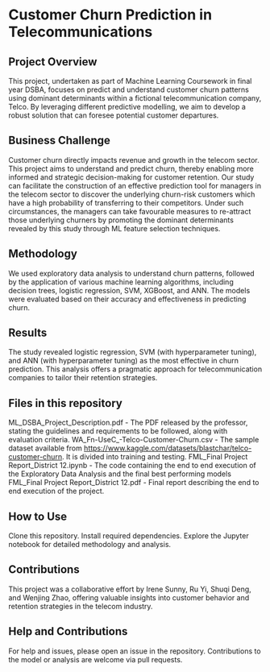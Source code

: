 # Customer Churn Prediction in Telecommunications

## Project Overview
This project, undertaken as part of Machine Learning Coursework in final year DSBA, focuses on predict and understand customer churn patterns using dominant determinants within a fictional telecommunication company, Telco. By leveraging different predictive modelling, we aim to develop a robust solution that can foresee potential customer departures. 

## Business Challenge
Customer churn directly impacts revenue and growth in the telecom sector. This project aims to understand and predict churn, thereby enabling more informed and strategic decision-making for customer retention. Our study can facilitate the construction of an effective prediction tool for managers in the telecom sector to discover the underlying churn-risk customers which have a high probability of transferring to their competitors. Under such circumstances, the managers can take favourable measures to re-attract those underlying churners by promoting the dominant determinants revealed by this study through ML feature selection techniques.

## Methodology
We used exploratory data analysis to understand churn patterns, followed by the application of various machine learning algorithms, including decision trees, logistic regression, SVM, XGBoost, and ANN. The models were evaluated based on their accuracy and effectiveness in predicting churn.

## Results
The study revealed logistic regression, SVM (with hyperparameter tuning), and ANN (with hyperparameter tuning) as the most effective in churn prediction. This analysis offers a pragmatic approach for telecommunication companies to tailor their retention strategies.

## Files in this repository
ML_DSBA_Project_Description.pdf - The PDF released by the professor, stating the guidelines and requirements to be followed, along with evaluation criteria.
WA_Fn-UseC_-Telco-Customer-Churn.csv - The sample dataset available from https://www.kaggle.com/datasets/blastchar/telco-customer-churn. It is divided into training and testing. 
FML_Final Project Report_District 12.ipynb - The code containing the end to end execution of the Exploratory Data Analysis and the final best performing models
FML_Final Project Report_District 12.pdf - Final report describing the end to end execution of the project.

## How to Use
Clone this repository.
Install required dependencies.
Explore the Jupyter notebook for detailed methodology and analysis.

## Contributions
This project was a collaborative effort by Irene Sunny, Ru Yi, Shuqi Deng, and Wenjing Zhao, offering valuable insights into customer behavior and retention strategies in the telecom industry.

## Help and Contributions
For help and issues, please open an issue in the repository. Contributions to the model or analysis are welcome via pull requests.
